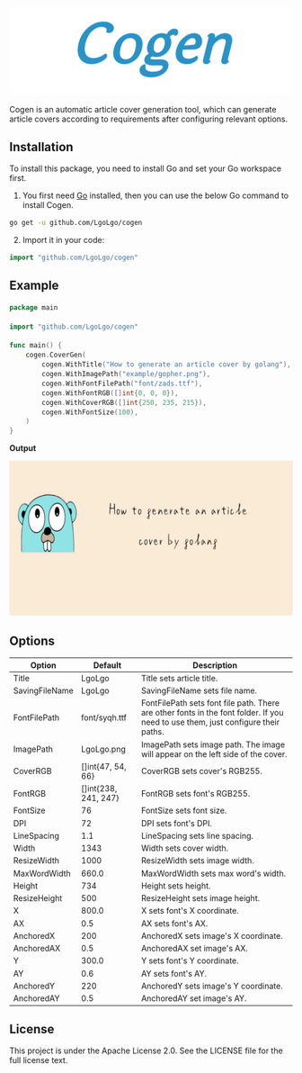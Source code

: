 ![Cogen](img/Cogen.png)

Cogen is an automatic article cover generation tool, which can generate article covers according to requirements after
configuring relevant options.

## Installation

To install this package, you need to install Go and set your Go workspace first.

1. You first need [Go](https://golang.org/) installed, then you can use the below Go command to install Cogen.

```sh
go get -u github.com/LgoLgo/cogen
```

2. Import it in your code:

```go
import "github.com/LgoLgo/cogen"
```

## Example

```go
package main

import "github.com/LgoLgo/cogen"

func main() {
	cogen.CoverGen(
		cogen.WithTitle("How to generate an article cover by golang"),
		cogen.WithImagePath("example/gopher.png"),
		cogen.WithFontFilePath("font/zads.ttf"),
		cogen.WithFontRGB([]int{0, 0, 0}),
		cogen.WithCoverRGB([]int{250, 235, 215}),
		cogen.WithFontSize(100),
	)
}
```

**Output**

![result](img/LgoLgo.png)

## Options

| Option         | Default              | Description                                                                                                                      |
|----------------|----------------------|----------------------------------------------------------------------------------------------------------------------------------|
| Title          | LgoLgo               | Title sets article title.                                                                                                        |
| SavingFileName | LgoLgo               | SavingFileName sets file name.                                                                                                   |
| FontFilePath   | font/syqh.ttf        | FontFilePath sets font file path. There are other fonts in the font folder. If you need to use them, just configure their paths. |
| ImagePath      | LgoLgo.png           | ImagePath sets image path. The image will appear on the left side of the cover.                                                  |
| CoverRGB       | []int{47, 54, 66}    | CoverRGB sets cover's RGB255.                                                                                                    |
| FontRGB        | []int{238, 241, 247} | FontRGB sets font's RGB255.                                                                                                      |
| FontSize       | 76                   | FontSize sets font size.                                                                                                         |
| DPI            | 72                   | DPI sets font's DPI.                                                                                                             |
| LineSpacing    | 1.1                  | LineSpacing sets line spacing.                                                                                                   |
| Width          | 1343                 | Width sets cover width.                                                                                                          |
| ResizeWidth    | 1000                 | ResizeWidth sets image width.                                                                                                    |
| MaxWordWidth   | 660.0                | MaxWordWidth sets max word's width.                                                                                              |
| Height         | 734                  | Height sets height.                                                                                                              |
| ResizeHeight   | 500                  | ResizeHeight sets image height.                                                                                                  |
| X              | 800.0                | X sets font's X coordinate.                                                                                                      |
| AX             | 0.5                  | AX sets font's AX.                                                                                                               |
| AnchoredX      | 200                  | AnchoredX sets image's X coordinate.                                                                                             |
| AnchoredAX     | 0.5                  | AnchoredAX set image's AX.                                                                                                       |
| Y              | 300.0                | Y sets font's Y coordinate.                                                                                                      |
| AY             | 0.6                  | AY sets font's AY.                                                                                                               |
| AnchoredY      | 220                  | AnchoredY sets image's Y coordinate.                                                                                             |
| AnchoredAY     | 0.5                  | AnchoredAY set image's AY.                                                                                                       |

## License

This project is under the Apache License 2.0. See the LICENSE file for the full license text.